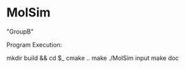 MolSim
===

"GroupB"

Program Execution: 

mkdir build && cd $_
cmake ..
make
./MolSim input
make doc
